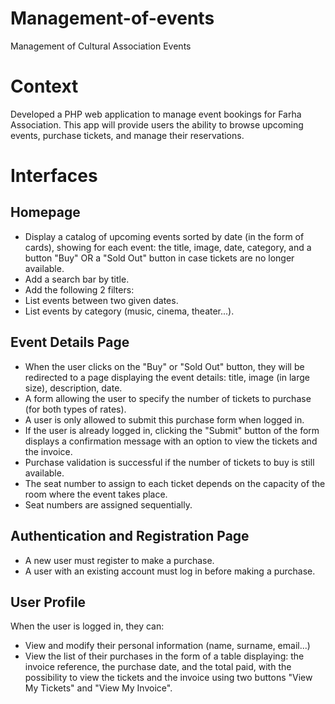 # Management-of-events
Management of Cultural Association Events
# Context
Developed a PHP web application to manage event bookings for Farha Association. This app will provide users the ability to browse upcoming events, purchase tickets, and manage their reservations.

# Interfaces
## Homepage
* Display a catalog of upcoming events sorted by date (in the form of cards), showing for each event: the title, image, date, category, and a button "Buy" OR a "Sold Out" button in case tickets are no longer available.
* Add a search bar by title.
* Add the following 2 filters:
 * List events between two given dates.
 * List events by category (music, cinema, theater...).
## Event Details Page
* When the user clicks on the "Buy" or "Sold Out" button, they will be redirected to a page displaying the event details: title, image (in large size), description, date.
* A form allowing the user to specify the number of tickets to purchase (for both types of rates).
* A user is only allowed to submit this purchase form when logged in.
* If the user is already logged in, clicking the "Submit" button of the form displays a confirmation message with an option to view the tickets and the invoice.
* Purchase validation is successful if the number of tickets to buy is still available.
* The seat number to assign to each ticket depends on the capacity of the room where the event takes place.
* Seat numbers are assigned sequentially.
## Authentication and Registration Page
* A new user must register to make a purchase.
* A user with an existing account must log in before making a purchase.
## User Profile
When the user is logged in, they can:

* View and modify their personal information (name, surname, email...)
* View the list of their purchases in the form of a table displaying: the invoice reference, the purchase date, and the total paid, with the possibility to view the tickets and the invoice using two buttons "View My Tickets" and "View My Invoice".
